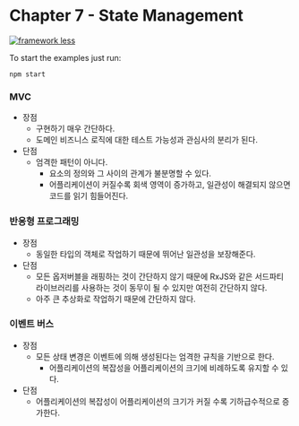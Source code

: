 #  Chapter 7 - State Management

[![framework less](https://file-blyuofkggj.now.sh)](https://github.com/frameworkless-movement/manifesto)

To start the examples just run:
    
    npm start

### MVC
- 장점
    - 구현하기 매우 간단하다. 
    - 도메인 비즈니스 로직에 대한 테스트 가능성과 관심사의 분리가 된다.
- 단점
    - 엄격한 패턴이 아니다.
        - 요소의 정의와 그 사이의 관계가 불분명할 수 있다.
        - 어플리케이션이 커질수록 회색 영역이 증가하고, 일관성이 해결되지 않으면 코드를 읽기 힘들어진다.
### 반응형 프로그래밍
- 장점
    - 동일한 타입의 객체로 작업하기 때문에 뛰어난 일관성을 보장해준다.
- 단점
    - 모든 옵저버블을 래핑하는 것이 간단하지 않기 때문에 RxJS와 같은 서드파티 라이브러리를 사용하는 것이 동무이 될 수 있지만 여전히 간단하지 않다.
    - 아주 큰 추상화로 작업하기 때문에 간단하지 않다.
### 이벤트 버스
- 장점
    - 모든 상태 변경은 이벤트에 의해 생성된다는 엄격한 규칙을 기반으로 한다.
        - 어플리케이션의 복잡성을 어플리케이션의 크기에 비례하도록 유지할 수 있다.
- 단점
    - 어플리케이션의 복잡성이 어플리케이션의 크기가 커질 수록 기하급수적으로 증가한다.
